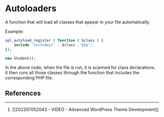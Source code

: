 # Autoloaders
A function that will load all classes that appear in your file automatically.

Example:

```php
spl_autoload_register ( function ( $class ) {
	include 'includes/' . $class .'php';
});

new Student();
```

In the above code, when the file is run, it is scanned for class declarations. It then runs all those classes through the function that includes the corresponding PHP file. 

## References
---
1. [[202207052043 - VIDEO - Advanced WordPress Theme Development]]